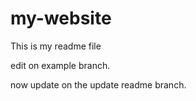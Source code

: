 # my-website
This is my readme file

edit on example branch.

now update on the update readme branch.
